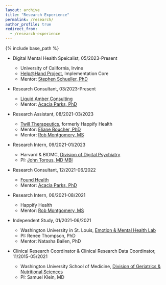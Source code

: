 ```yaml
---
layout: archive
title: "Research Experience"
permalink: /research/
author_profile: true
redirect_from:
  - /research-experience
---
```


{% include base_path %}

* Digital Mental Health Speicalist, 05/2023-Present
  * University of California, Irvine
  * [Help@Hand Project](https://helpathandca.org/), Implementation Core
  * Mentor: [Stephen Schueller, PhD](https://faculty.sites.uci.edu/schueller/)

* Research Consultant, 03/2023-Present
  * [Liquid Amber Consulting](https://liquidamber.consulting)
  * Mentor: [Acacia Parks, PhD](https://www.linkedin.com/in/acacia-parks-3088ba5)
  
* Research Assistant, 08/2021-03/2023
  * [Twill Therapeutics](https://www.twill.health), formerly Happify Health
  * Mentor: [Eliane Boucher, PhD](https://www.linkedin.com/in/eliane-boucher-092816181)
  * Mentor: [Rob Montgomery, MS](https://www.linkedin.com/in/rob-montgomery-ma-868668b7)

* Research Intern, 09/2021-01/2023
  * Harvard & BIDMC, [Division of Digital Psychiatry](https://www.digitalpsych.org/)
  * PI: [John Torous, MD MBI](https://www.linkedin.com/in/johntorous)
 
* Research Consultant, 12/2021-06/2022
  * [Found Health](https://www.joinfound.com)
  * Mentor: [Acacia Parks, PhD](https://www.linkedin.com/in/acacia-parks-3088ba5)

* Research Intern, 06/2021-08/2021
  * Happify Health 
  * Mentor: [Rob Montgomery, MS](https://www.linkedin.com/in/rob-montgomery-ma-868668b7)

* Independent Study, 01/2021-06/2021
  * Washington University in St. Louis, [Emotion & Mental Health Lab](https://sites.wustl.edu/emotionlab)
  * PI: Renee Thompson, PhD
  * Mentor: Natasha Bailen, PhD

* Clinical Research Coordinator & Clinical Research Data Coordinator, 11/2015-05/2021
  * Washington University School of Medicine, [Division of Geriatrics & Nutritional Sciences](https://gns.wustl.edu)
  * PI: Samuel Klein, MD
